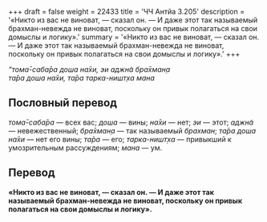 +++
draft = false
weight = 22433
title = 'ЧЧ Антйа 3.205'
description = '«Никто из вас не виноват, — сказал он. — И даже этот так называемый брахман-невежда не виноват, поскольку он привык полагаться на свои домыслы и логику».'
summary = '«Никто из вас не виноват, — сказал он. — И даже этот так называемый брахман-невежда не виноват, поскольку он привык полагаться на свои домыслы и логику».'
+++

_“тома̄-саба̄ра доша на̄хи, эи аджн̃а бра̄хман̣а  
та̄ра доша на̄хи, та̄ра тарка-ништ̣ха мана_

## Пословный перевод

_тома̄_\-_саба̄ра_ — всех вас; _доша_ — вины; _на̄хи_ — нет; _эи_ — этот; _аджн̃а_ — невежественный; _бра̄хман̣а_ — так называемый _брахман_; _та̄ра_ _доша_ _на̄хи_ — нет его вины; _та̄ра_ — его; _тарка_\-_ништ̣ха_ — привыкший к умозрительным рассуждениям; _мана_ — ум.

## Перевод

**«Никто из вас не виноват, — сказал он. — И даже этот так называемый брахман-невежда не виноват, поскольку он привык полагаться на свои домыслы и логику».**
